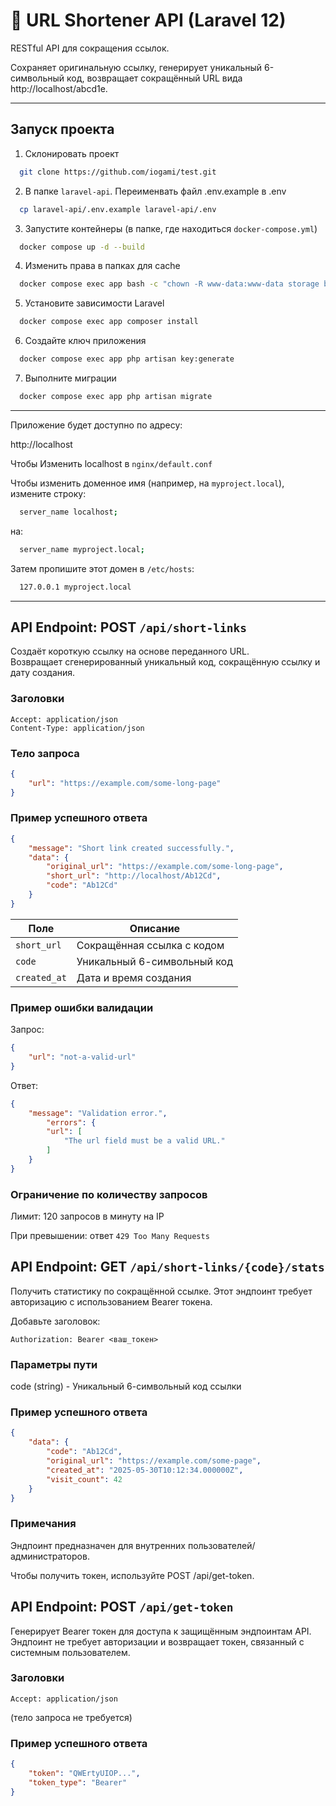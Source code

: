 # 🔗 URL Shortener API (Laravel 12)

RESTful API для сокращения ссылок.

Сохраняет оригинальную ссылку, генерирует уникальный 6-символьный код, возвращает сокращённый URL вида http://localhost/abcd1e.

---

## Запуск проекта

1. Склонировать проект

```bash
  git clone https://github.com/iogami/test.git
```

2. В папке `laravel-api`. Переименвать файл .env.example в .env

```bash
  cp laravel-api/.env.example laravel-api/.env
```

3. Запустите контейнеры (в папке, где находиться `docker-compose.yml`)

```bash
  docker compose up -d --build
```

4. Изменить права в папках для cache

```bash
  docker compose exec app bash -c "chown -R www-data:www-data storage bootstrap/cache && chmod -R 775 storage bootstrap/cache"
```


5. Установите зависимости Laravel

```bash
  docker compose exec app composer install
```

6. Создайте ключ приложения

```bash
  docker compose exec app php artisan key:generate
```

7. Выполните миграции

```bash
  docker compose exec app php artisan migrate
```

---

Приложение будет доступно по адресу:

http://localhost

Чтобы Изменить localhost в `nginx/default.conf`

Чтобы изменить доменное имя (например, на `myproject.local`), измените строку:

```bash
  server_name localhost;
```

на:

```bash
  server_name myproject.local;
```

Затем пропишите этот домен в `/etc/hosts`:

```bash
  127.0.0.1 myproject.local
```

---

## API Endpoint: POST `/api/short-links`

Создаёт короткую ссылку на основе переданного URL.  
Возвращает сгенерированный уникальный код, сокращённую ссылку и дату создания.

### Заголовки

```http
Accept: application/json
Content-Type: application/json
```

### Тело запроса

```json
{
    "url": "https://example.com/some-long-page"
}
```

### Пример успешного ответа

```json
{
    "message": "Short link created successfully.",
    "data": {
        "original_url": "https://example.com/some-long-page",
        "short_url": "http://localhost/Ab12Cd",
        "code": "Ab12Cd"
    }
}
```

|Поле   |Описание   |
| ------------ | --------------------------- |
| `short_url`  | Сокращённая ссылка с кодом  |
| `code`       | Уникальный 6-символьный код |
| `created_at` | Дата и время создания       |

### Пример ошибки валидации

Запрос:

```json
{
    "url": "not-a-valid-url"
}
```

Ответ:

```json
{
    "message": "Validation error.",
        "errors": {
        "url": [
            "The url field must be a valid URL."
        ]
    }
}
```

### Ограничение по количеству запросов

Лимит: 120 запросов в минуту на IP

При превышении: ответ `429 Too Many Requests`

## API Endpoint: GET `/api/short-links/{code}/stats`

Получить статистику по сокращённой ссылке.
Этот эндпоинт требует авторизацию с использованием Bearer токена.

Добавьте заголовок:
```http
Authorization: Bearer <ваш_токен>
```

### Параметры пути
code (string) - Уникальный 6-символьный код ссылки

### Пример успешного ответа

```json
{
    "data": {
        "code": "Ab12Cd",
        "original_url": "https://example.com/some-page",
        "created_at": "2025-05-30T10:12:34.000000Z",
        "visit_count": 42
    }
}
```

### Примечания

Эндпоинт предназначен для внутренних пользователей/администраторов.

Чтобы получить токен, используйте POST /api/get-token.

## API Endpoint: POST `/api/get-token`

Генерирует Bearer токен для доступа к защищённым эндпоинтам API.
Эндпоинт не требует авторизации и возвращает токен, связанный с системным пользователем.

### Заголовки

```http
Accept: application/json
```

(тело запроса не требуется)

### Пример успешного ответа

```json
{
    "token": "QWErtyUIOP...",
    "token_type": "Bearer"
}
```